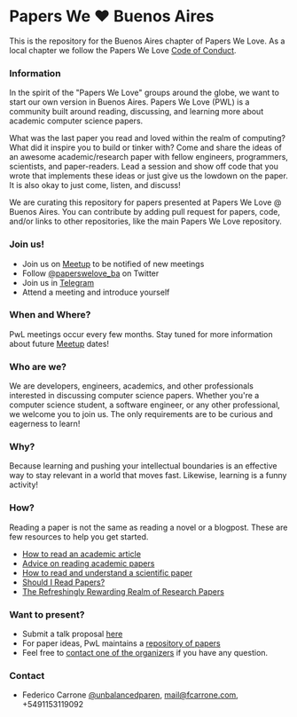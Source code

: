 # Papers We ❤️ Buenos Aires

This is the repository for the Buenos Aires chapter of Papers We Love. As a local chapter we follow the Papers We Love [Code of Conduct](https://github.com/papers-we-love/buenos-aires/blob/master/code-of-conduct.md).

### Information

In the spirit of the "Papers We Love" groups around the globe, we want to start our own version in Buenos Aires. Papers We Love (PWL) is a community built around reading, discussing, and learning more about academic computer science papers.

What was the last paper you read and loved within the realm of computing? What did it inspire you to build or tinker with? Come and share the ideas of an awesome academic/research paper with fellow engineers, programmers, scientists, and paper-readers. Lead a session and show off code that you wrote that implements these ideas or just give us the lowdown on the paper. It is also okay to just come, listen, and discuss!

We are curating this repository for papers presented at Papers We Love @ Buenos Aires. You can contribute by adding pull request for papers, code, and/or links to other repositories, like the main Papers We Love repository.


### Join us!

- Join us on [Meetup](https://www.meetup.com/Papers-We-Love-Buenos-Aires/) to be notified of new meetings
- Follow [@paperswelove_ba]() on Twitter
- Join us in [Telegram](https://t.me/papersweloveba)
- Attend a meeting and introduce yourself

### When and Where?

PwL meetings occur every few months. Stay tuned for more information about future [Meetup](https://www.meetup.com/Papers-We-Love-Buenos-Aires/) dates!

### Who are we?

We are developers, engineers, academics, and other professionals interested in discussing computer science papers. Whether you're a computer science student, a software engineer, or any other professional, we welcome you to join us. The only requirements are to be curious and eagerness to learn!

### Why?

Because learning and pushing your intellectual boundaries is an effective way to stay relevant in a world that moves fast. Likewise, learning is a funny activity!

### How?

Reading a paper is not the same as reading a novel or a blogpost. These are few resources to help you get started.

* [How to read an academic article](http://organizationsandmarkets.com/2010/08/31/how-to-read-an-academic-article/)
* [Advice on reading academic papers](https://www.cc.gatech.edu/~akmassey/posts/2012-02-15-advice-on-reading-academic-papers.html)
* [How to read and understand a scientific paper](http://violentmetaphors.com/2013/08/25/how-to-read-and-understand-a-scientific-paper-2/)
* [Should I Read Papers?](http://michaelrbernste.in/2014/10/21/should-i-read-papers.html)
* [The Refreshingly Rewarding Realm of Research Papers](https://www.youtube.com/watch?v=8eRx5Wo3xYA)

### Want to present?

- Submit a talk proposal [here](https://github.com/papers-we-love/buenos-aires/issues)
- For paper ideas, PwL maintains a [repository of papers](https://github.com/papers-we-love/papers-we-love)
- Feel free to [contact one of the organizers](#contact-us) if you have any question.

### Contact

- Federico Carrone [@unbalancedparen](https://twitter.com/unbalancedparen), mail@fcarrone.com, +5491153119092
